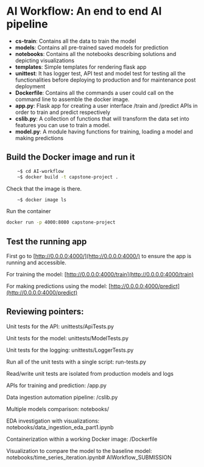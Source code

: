 # AI Workflow: An end to end AI pipeline

* **cs-train**: Contains all the data to train the model
* **models**: Contains all pre-trained saved models for prediction
* **notebooks**: Contains all the notebooks describing solutions and depicting visualizations
* **templates**: Simple templates for rendering flask app
* **unittest**: It has logger test, API test and model test for testing all the functionalities before deploying to production and for maintenance post deployment
* **Dockerfile**: Contains all the commands a user could call on the command line to assemble the docker image.
* **app.py**: Flask app for creating a user interface /train and /predict APIs in order to train and predict respectively
* **cslib.py**: A collection of functions that will transform the data set into features you can use to train a model.
* **model.py**:  A module having functions for training, loading a model and making predictions
## Build the Docker image and run it
```bash
    ~$ cd AI-workflow
    ~$ docker build -t capstone-project .
```
Check that the image is there.
```bash
    ~$ docker image ls
```
Run the container
```bash
docker run -p 4000:8080 capstone-project
```
## Test the running app
First go to [http://0.0.0.0:4000/](http://0.0.0.0:4000/) to ensure the app is running and accessible.

For training the model: [http://0.0.0.0:4000/train](http://0.0.0.0:4000/train)

For making predictions using the model: [http://0.0.0.0:4000/predict](http://0.0.0.0:4000/predict)

## Reviewing pointers:

Unit tests for the API: unittests/ApiTests.py

Unit tests for the model: unittests/ModelTests.py

Unit tests for the logging: unittests/LoggerTests.py

Run all of the unit tests with a single script: run-tests.py

Read/write unit tests are isolated from production models and logs

APIs for training and prediction: /app.py

Data ingestion automation pipeline: /cslib.py

Multiple models comparison: notebooks/

EDA investigation with visualizations: notebooks/data_ingestion_eda_part1.ipynb

Containerization within a working Docker image: /Dockerfile

Visualization to compare the model to the baseline model: notebooks/time_series_iteration.ipynb# AIWorkflow_SUBMISSION
